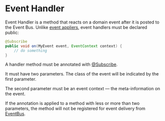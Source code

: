 # Event Handler

Event Handler is a method that reacts on a domain event after it is posted to the Event Bus. Unlike [event appliers](/java/aggregate.md), event handlers must be declared public:

``````java
@Subscribe
public void on(MyEvent event, EventContext context) {
    // do something
}
``````
A handler method must be annotated with [@Subscribe](https://github.com/SpineEventEngine/core-java/blob/dc073660ee72af118f036fcb2768e511223908d7/server/src/main/java/org/spine3/server/Subscribe.java).

It must have two parameters. The class of the event will be indicated by the first parameter.

The second parameter must be an event context — the meta-information on the event. 

If the annotation is applied to a method with less or more than two parameters, the method will not be registered for event delivery from [EventBus](./event-bus.md).

